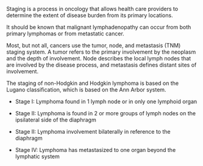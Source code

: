 Staging is a process in oncology that allows health care providers to determine the extent of disease burden from its primary locations.

It should be known that malignant lymphadenopathy can occur from both primary lymphomas or from metastatic cancer.

Most, but not all, cancers use the tumor, node, and metastasis (TNM) staging system. A tumor refers to the primary involvement by the neoplasm and the depth of involvement. Node describes the local lymph nodes that are involved by the disease process, and metastasis defines distant sites of involvement.

The staging of non-Hodgkin and Hodgkin lymphoma is based on the Lugano classification, which is based on the Ann Arbor system.

- Stage I: Lymphoma found in 1 lymph node or in only one lymphoid organ

- Stage II: Lymphoma is found in 2 or more groups of lymph nodes on the ipsilateral side of the diaphragm

- Stage II: Lymphoma involvement bilaterally in reference to the diaphragm

- Stage IV: Lymphoma has metastasized to one organ beyond the lymphatic system